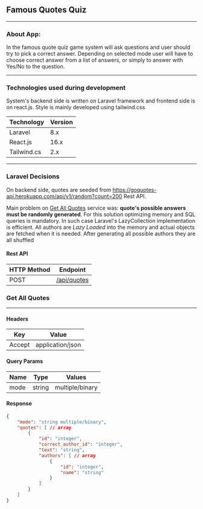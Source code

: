 ## Famous Quotes Quiz

---

### About App:

In the famous quote quiz game system will ask questions and user should try to pick a correct answer. Depending
on selected mode user will have to choose correct answer from a list of answers, or simply to answer with Yes/No
to the question.

---
### Technologies used during development

System's backend side is written on Laravel framework and frontend side is on react.js. 
Style is mainly developed using tailwind.css


| Technology   | Version     |
| -----------  | ----------- |
| Laravel      | 8.x         |
| React.js     | 16.x        |
| Tailwind.cs  | 2.x         |


---
### Laravel Decisions

On backend side, quotes are seeded from
https://goquotes-api.herokuapp.com/api/v1/random?count=200 Rest API.

Main problem on [Get All Quotes](#quotes) service was: **quote's possible answers must be randomly 
generated**. For this solution optimizing memory and SQL queries is mandatory. In such case Laravel's LazyCollection 
implementation is efficient. All authors are *Lazy Loaded* into the memory and actual objects are fetched when it is 
needed. After generating all possible authors they are all shuffled
####


#### Rest API

| HTTP Method | Endpoint    |
| ----------- | ----------- |
| POST        | [/api/quotes](#quotes) |

### Get All Quotes<a name="quotes" /> 

---

#### Headers
| Key    | Value               |
|------- | ------------------- |
| Accept | application/json    |

#### Query Params

| Name | Type   | Values            |
| ---- | ------ | ---------------- |
| mode | string | multiple/binary | 


#### Response

```json
{
    "mode": "string multiple/binary",
    "quotes": [ // array
        {
            "id": "integer",
            "correct_author_id": "integer",
            "text": "string",
            "authors": [ // array
                {
                    "id": "integer",
                    "name": "string"
                }
            ]
        }
    ]
}
```

